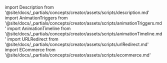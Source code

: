 import Description from '@site/docs/_partials/concepts/creator/assets/scripts/description.md'
import AnimationTriggers from '@site/docs/_partials/concepts/creator/assets/scripts/animationTriggers.md'
import AnimationTimeline from '@site/docs/_partials/concepts/creator/assets/scripts/animationTimeline.md'
import URLRedirect from '@site/docs/_partials/concepts/creator/assets/scripts/urlRedirect.md'
import ECommerce from '@site/docs/_partials/concepts/creator/assets/scripts/ecommerce.md'

<Description />
<AnimationTriggers />
<AnimationTimeline />
<URLRedirect />
<ECommerce />

